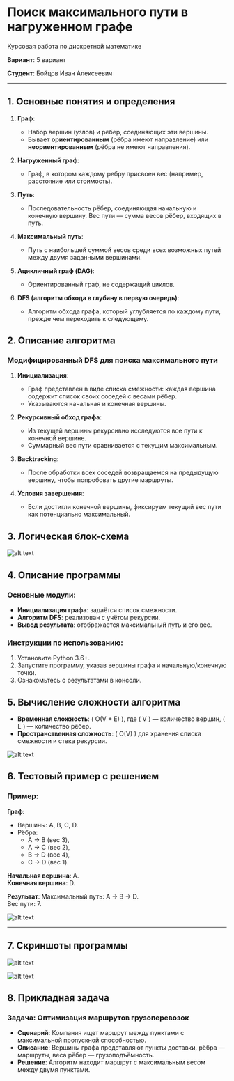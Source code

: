 # Поиск максимального пути в нагруженном графе
Курсовая работа по дискретной математике

**Вариант**: 5 вариант

**Студент**: Бойцов Иван Алексеевич

---

## 1. Основные понятия и определения

1. **Граф**:
   - Набор вершин (узлов) и рёбер, соединяющих эти вершины.
   - Бывает **ориентированным** (рёбра имеют направление) или **неориентированным** (рёбра не имеют направления).

2. **Нагруженный граф**:
   - Граф, в котором каждому ребру присвоен вес (например, расстояние или стоимость).

3. **Путь**:
   - Последовательность рёбер, соединяющая начальную и конечную вершину. Вес пути — сумма весов рёбер, входящих в путь.

4. **Максимальный путь**:
   - Путь с наибольшей суммой весов среди всех возможных путей между двумя заданными вершинами.

5. **Ацикличный граф (DAG)**:
   - Ориентированный граф, не содержащий циклов.

6. **DFS (алгоритм обхода в глубину в первую очередь)**:
   - Алгоритм обхода графа, который углубляется по каждому пути, прежде чем переходить к следующему.

## 2. Описание алгоритма

### Модифицированный DFS для поиска максимального пути
1. **Инициализация**:
   - Граф представлен в виде списка смежности: каждая вершина содержит список своих соседей с весами рёбер.
   - Указываются начальная и конечная вершины.

2. **Рекурсивный обход графа**:
   - Из текущей вершины рекурсивно исследуются все пути к конечной вершине.
   - Суммарный вес пути сравнивается с текущим максимальным.

3. **Backtracking**:
   - После обработки всех соседей возвращаемся на предыдущую вершину, чтобы попробовать другие маршруты.

4. **Условия завершения**:
   - Если достигли конечной вершины, фиксируем текущий вес пути как потенциально максимальный.

## 3. Логическая блок-схема

![alt text](image-1.png)

## 4. Описание программы

### Основные модули:
- **Инициализация графа**: задаётся список смежности.
- **Алгоритм DFS**: реализован с учётом рекурсии.
- **Вывод результата**: отображается максимальный путь и его вес.

### Инструкции по использованию:
1. Установите Python 3.6+.
2. Запустите программу, указав вершины графа и начальную/конечную точки.
3. Ознакомьтесь с результатами в консоли.


## 5. Вычисление сложности алгоритма

- **Временная сложность**: \( O(V + E) \), где \( V \) — количество вершин, \( E \) — количество рёбер.
- **Пространственная сложность**: \( O(V) \) для хранения списка смежности и стека рекурсии.

![alt text](/docs/reports/DFS/Figure_1.png)

## 6. Тестовый пример с решением

### Пример:
**Граф:**
- Вершины: A, B, C, D.
- Рёбра: 
  - A → B (вес 3),
  - A → C (вес 2),
  - B → D (вес 4),
  - C → D (вес 1).

**Начальная вершина**: A.  
**Конечная вершина**: D.  

**Результат**:
Максимальный путь: A → B → D.  
Вес пути: 7.

![alt text](image.png)

---

## 7. Скриншоты программы

![alt text](image-3.png)

![alt text](image-2.png)

## 8. Прикладная задача

### Задача: Оптимизация маршрутов грузоперевозок
- **Сценарий**:
  Компания ищет маршрут между пунктами с максимальной пропускной способностью.
- **Описание**:
  Вершины графа представляют пункты доставки, рёбра — маршруты, веса рёбер — грузоподъёмность.
- **Решение**:
  Алгоритм находит маршрут с максимальным весом между двумя пунктами.